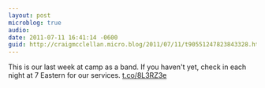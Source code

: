 ```yaml
---
layout: post
microblog: true
audio: 
date: 2011-07-11 16:41:14 -0600
guid: http://craigmcclellan.micro.blog/2011/07/11/t90551247823843328.html
---
```

This is our last week at camp as a band. If you haven't yet, check in each night at 7 Eastern for our services. [t.co/8L3RZ3e](http://t.co/8L3RZ3e)

